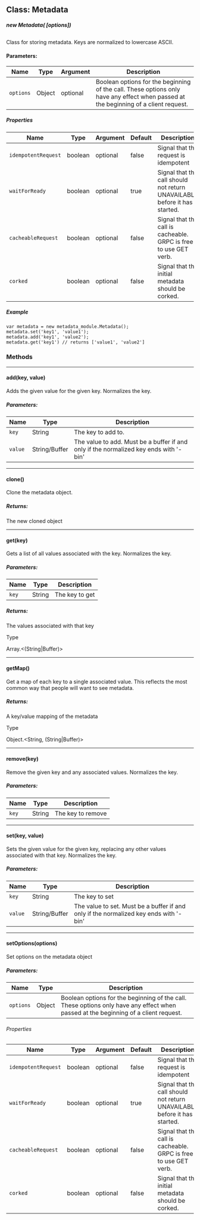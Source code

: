 ## Class: Metadata

##### new Metadata( [options])

## 

Class for storing metadata. Keys are normalized to lowercase ASCII.

#### Parameters:
| Name | Type | Argument | Description |
| --- | --- | --- | --- |
| `options` | Object | optional | Boolean options for the beginning of the call. These options only have any effect when passed at the beginning of a client request.|

##### Properties

| Name | Type | Argument | Default | Description |
| --- | --- | --- | --- | --- |
| `idempotentRequest` | boolean | optional | false | Signal that the request is idempotent
| `waitForReady` | boolean | optional | true | Signal that the call should not return UNAVAILABLE before it has started.
| `cacheableRequest` | boolean | optional | false | Signal that the call is cacheable. GRPC is free to use GET verb.
| `corked` | boolean | optional | false | Signal that the initial metadata should be corked.

##### Example
```
var metadata = new metadata_module.Metadata();
metadata.set('key1', 'value1');
metadata.add('key1', 'value2');
metadata.get('key1') // returns ['value1', 'value2']
```

### Methods

* * * * *

#### add(key, value)

Adds the given value for the given key. Normalizes the key.

##### Parameters:
| Name | Type | Description |
| --- | --- | --- |
| `key` | String | The key to add to.|
| `value` | String/Buffer | The value to add. Must be a buffer if and only if the normalized key ends with '-bin'
* * * * *

#### clone()

Clone the metadata object.

##### Returns:

The new cloned object
***
#### get(key)

Gets a list of all values associated with the key. Normalizes the key.

##### Parameters:

| Name | Type | Description |
| --- | --- | --- |
| `key` | String | The key to get

##### Returns:

The values associated with that key

Type

Array.<(String|Buffer)>

* * * * *

#### getMap()

Get a map of each key to a single associated value. This reflects the most common way that people will want to see metadata.

##### Returns:

A key/value mapping of the metadata

Type

Object.<String, (String|Buffer)>
***
#### remove(key)

Remove the given key and any associated values. Normalizes the key.

##### Parameters:

| Name | Type | Description |
| --- | --- | --- |
| `key` | String | The key to remove |

* * * * *

#### set(key, value)

Sets the given value for the given key, replacing any other values associated with that key. Normalizes the key.

##### Parameters:

| Name | Type | Description |
| --- | --- | --- |
| `key` | String | The key to set |
| `value` | String/Buffer | The value to set. Must be a buffer if and only if the normalized key ends with '-bin' |

* * * * *

#### setOptions(options)

Set options on the metadata object

##### Parameters:

| Name | Type | Description |
| --- | --- | --- |
| `options` | Object | Boolean options for the beginning of the call. These options only have any effect when passed at the beginning of a client request.

###### Properties

| Name | Type | Argument | Default | Description |
| --- | --- | --- | --- | --- |
| `idempotentRequest` | boolean | optional |false | Signal that the request is idempotent
| `waitForReady` | boolean | optional | true | Signal that the call should not return UNAVAILABLE before it has started.
| `cacheableRequest` | boolean | optional |false |Signal that the call is cacheable. GRPC is free to use GET verb.
| `corked` | boolean | optional | false | Signal that the initial metadata should be corked.